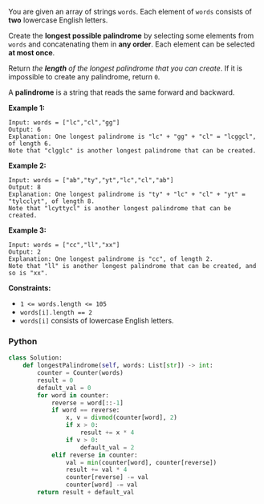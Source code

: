 You are given an array of strings  `words`. Each element of  `words`  consists of  **two**  lowercase English letters.

Create the  **longest possible palindrome**  by selecting some elements from  `words`  and concatenating them in  **any order**. Each element can be selected  **at most once**.

Return  _the  **length**  of the longest palindrome that you can create_. If it is impossible to create any palindrome, return  `0`.

A  **palindrome**  is a string that reads the same forward and backward.

**Example 1:**
```
Input: words = ["lc","cl","gg"]
Output: 6
Explanation: One longest palindrome is "lc" + "gg" + "cl" = "lcggcl", of length 6.
Note that "clgglc" is another longest palindrome that can be created.
```

**Example 2:**
```
Input: words = ["ab","ty","yt","lc","cl","ab"]
Output: 8
Explanation: One longest palindrome is "ty" + "lc" + "cl" + "yt" = "tylcclyt", of length 8.
Note that "lcyttycl" is another longest palindrome that can be created.
```

**Example 3:**
```
Input: words = ["cc","ll","xx"]
Output: 2
Explanation: One longest palindrome is "cc", of length 2.
Note that "ll" is another longest palindrome that can be created, and so is "xx".
```

**Constraints:**

-   `1 <= words.length <= 105`
-   `words[i].length == 2`
-   `words[i]`  consists of lowercase English letters.


### Python
```python
class Solution:
    def longestPalindrome(self, words: List[str]) -> int:
        counter = Counter(words)
        result = 0
        default_val = 0
        for word in counter:
            reverse = word[::-1]
            if word == reverse:
                x, v = divmod(counter[word], 2)
                if x > 0:
                    result += x * 4
                if v > 0:
                    default_val = 2
            elif reverse in counter:
                val = min(counter[word], counter[reverse])
                result += val * 4
                counter[reverse] -= val
                counter[word] -= val
        return result + default_val
```